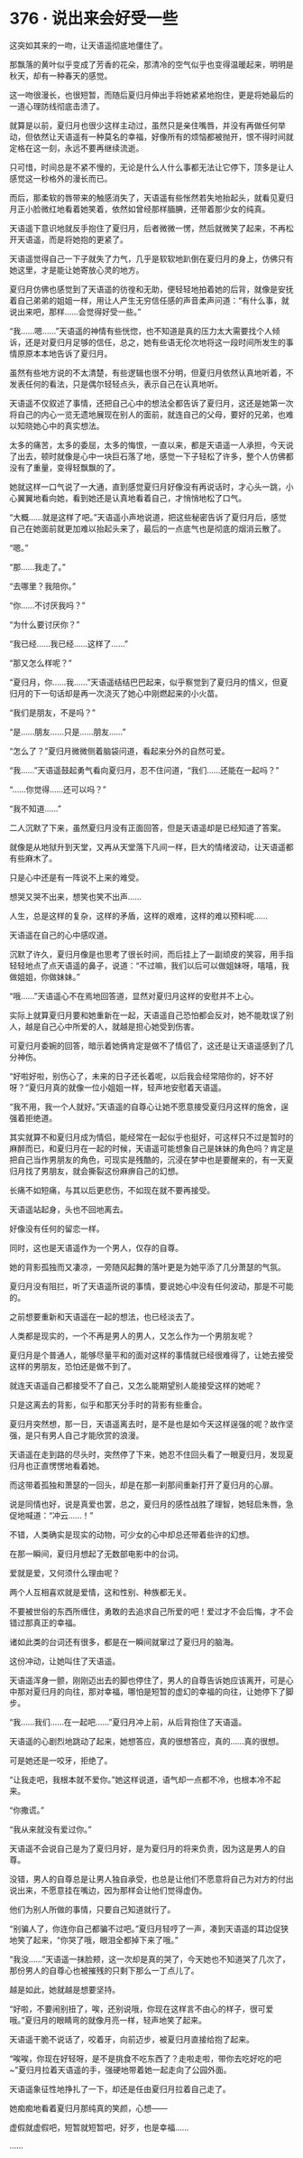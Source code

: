 # 376 · 说出来会好受一些

这突如其来的一吻，让天语遥彻底地僵住了。

那飘落的黄叶似乎变成了芳香的花朵，那清冷的空气似乎也变得温暖起来，明明是秋天，却有一种春天的感觉。

这一吻很漫长，也很短暂，而随后夏归月伸出手将她紧紧地抱住，更是将她最后的一道心理防线彻底击溃了。

就算是以前，夏归月也很少这样主动过，虽然只是亲住嘴唇，并没有再做任何举动，但依然让天语遥有一种莫名的幸福，好像所有的烦恼都被抛开，恨不得时间就定格在这一刻，永远不要再继续流逝。

只可惜，时间总是不紧不慢的，无论是什么人什么事都无法让它停下，顶多是让人感觉这一秒格外的漫长而已。

而后，那柔软的唇带来的触感消失了，天语遥有些怅然若失地抬起头，就看见夏归月正小脸微红地看着她笑着，依然如曾经那样腼腆，还带着那少女的纯真。

天语遥下意识地就反手抱住了夏归月，后者微微一愣，然后就微笑了起来，不再松开天语遥，而是将她抱的更紧了。

天语遥觉得自己一下子就失了力气，几乎是软软地趴倒在夏归月的身上，仿佛只有她这里，才是能让她寄放心灵的地方。

夏归月仿佛也感觉到了天语遥的彷徨和无助，便轻轻地拍着她的后背，就像是安抚着自己弟弟的姐姐一样，用让人产生无穷信任感的声音柔声问道：“有什么事，就说出来吧，那样……会觉得好受一些。”

“我……嗯……”天语遥的神情有些恍惚，也不知道是真的压力太大需要找个人倾诉，还是对夏归月足够的信任，总之，她有些语无伦次地将这一段时间所发生的事情原原本本地告诉了夏归月。

虽然有些地方说的不太清楚，有些逻辑也很不分明，但夏归月依然认真地听着，不发表任何的看法，只是偶尔轻轻点头，表示自己在认真地听。

天语遥不仅叙述了事情，还把自己心中的想法全都告诉了夏归月，这还是她第一次将自己的内心一览无遗地展现在别人的面前，就连自己的父母，要好的兄弟，也难以知晓她心中的真实想法。

太多的痛苦，太多的委屈，太多的悔恨，一直以来，都是天语遥一人承担，今天说了出去，顿时就像是心中一块巨石落了地，感觉一下子轻松了许多，整个人仿佛都没有了重量，变得轻飘飘的了。

她就这样一口气说了一大通，直到感觉夏归月好像没有再说话时，才心头一跳，小心翼翼地看向她，看到她还是认真地看着自己，才悄悄地松了口气。

“大概……就是这样了吧。”天语遥小声地说道，把这些秘密告诉了夏归月后，感觉自己在她面前就更加难以抬起头来了，最后的一点底气也是彻底的烟消云散了。

“嗯。”

“那……我走了。”

“去哪里？我陪你。”

“你……不讨厌我吗？”

“为什么要讨厌你？”

“我已经……我已经……这样了……”

“那又怎么样呢？”

“夏归月，你……我……”天语遥结结巴巴起来，似乎察觉到了夏归月的情义，但夏归月的下一句话却是再一次浇灭了她心中刚燃起来的小火苗。

“我们是朋友，不是吗？”

“是……朋友……只是……朋友……”

“怎么了？”夏归月微微侧着脑袋问道，看起来分外的自然可爱。

“我……”天语遥鼓起勇气看向夏归月，忍不住问道，“我们……还能在一起吗？”

“……你觉得……还可以吗？”

“我不知道……”

二人沉默了下来，虽然夏归月没有正面回答，但是天语遥却是已经知道了答案。

就像是从地狱升到天堂，又再从天堂落下凡间一样，巨大的情绪波动，让天语遥都有些麻木了。

只是心中还是有一阵说不上来的难受。

想哭又哭不出来，想笑也笑不出声……

人生，总是这样的复杂，这样的矛盾，这样的艰难，这样的难以预料呢……

天语遥在自己的心中感叹道。

沉默了许久，夏归月像是也思考了很长时间，而后挂上了一副顽皮的笑容，用手指轻轻地点了点天语遥的鼻子，说道：“不过嘛，我们以后可以做姐妹呀，嘻嘻，我做姐姐，你做妹妹。”

“哦……”天语遥心不在焉地回答道，显然对夏归月这样的安慰并不上心。

实际上就算夏归月要和她重新在一起，天语遥自己恐怕都会反对，她不能耽误了别人，越是自己心中所爱的人，就越是担心她受到伤害。

可夏归月委婉的回答，暗示着她俩肯定是做不了情侣了，这还是让天语遥感到了几分神伤。

“好啦好啦，别伤心了，未来的日子还长着呢，以后我会经常陪你的，好不好呀？”夏归月真的就像一位小姐姐一样，轻声地安慰着天语遥。

“我不用，我一个人就好。”天语遥的自尊心让她不愿意接受夏归月这样的施舍，逞强着拒绝道。

其实就算不和夏归月成为情侣，能经常在一起似乎也挺好，可这样只不过是暂时的麻醉而已，和夏归月在一起的时候，天语遥可能想象自己是妹妹的角色吗？肯定是把自己当作男朋友的角色，可现实是残酷的，沉浸在梦中也是要醒来的，有一天夏归月找了男朋友，就会撕裂这份麻痹自己的幻想。

长痛不如短痛，与其以后更悲伤，不如现在就不要再接受。

天语遥站起身，头也不回地离去。

好像没有任何的留恋一样。

同时，这也是天语遥作为一个男人，仅存的自尊。

她的背影孤独而又凄凉，一旁随风起舞的落叶更是为她平添了几分萧瑟的气氛。

夏归月没有阻拦，听了天语遥所说的事情，要说她心中没有任何波动，那是不可能的。

之前想要重新和天语遥在一起的想法，也已经淡去了。

人类都是现实的，一个不再是男人的男人，又怎么作为一个男朋友呢？

夏归月是个普通人，能够尽量平和的面对这样的事情就已经很难得了，让她去接受这样的男朋友，恐怕还是做不到了。

就连天语遥自己都接受不了自己，又怎么能期望别人能接受这样的她呢？

只是这离去的背影，似乎和那天分手时的背影有些重合。

夏归月突然想，那一日，天语遥离去时，是不是也是如今天这样逞强的呢？故作坚强，是只有男人自己才能欣赏的浪漫。

天语遥在走到路的尽头时，突然停了下来，她忍不住回头看了一眼夏归月，发现夏归月也正直愣愣地看着她。

而这带着孤独和萧瑟的一回头，却是在那一刹那间重新打开了夏归月的心扉。

说是同情也好，说是真爱也罢，总之，夏归月的感性战胜了理智，她轻启朱唇，急促地喊道：“冲云……！”

不错，人类确实是现实的动物，可少女的心中却总还带着些许的幻想。

在那一瞬间，夏归月想起了无数部电影中的台词。

爱就是爱，又何须什么理由呢？

两个人互相喜欢就是爱情，这和性别、种族都无关。

不要被世俗的东西所缠住，勇敢的去追求自己所爱的吧！爱过才不会后悔，才不会错过那真正的幸福。

诸如此类的台词还有很多，都是在一瞬间就窜过了夏归月的脑海。

这份冲动，让她叫住了天语遥。

天语遥浑身一颤，刚刚迈出去的脚也停住了，男人的自尊告诉她应该离开，可是心中那对夏归月的向往，那对幸福，哪怕是短暂的虚幻的幸福的向往，让她停下了脚步。

“我……我们……在一起吧……”夏归月冲上前，从后背抱住了天语遥。

天语遥的心剧烈地跳动了起来，她想答应，真的很想答应，真的……真的很想。

可是她还是一咬牙，拒绝了。

“让我走吧，我根本就不爱你。”她这样说道，语气却一点都不冷，也根本冷不起来。

“你撒谎。”

“我从来就没有爱过你。”

天语遥不会说自己是为了夏归月好，是为夏归月的将来负责，因为这是男人的自尊。

没错，男人的自尊总是让男人独自承受，也总是让他们不愿意将自己为对方的付出说出来，不愿意挂在嘴边，因为那样会让他们觉得虚伪。

他们为别人所做的事情，只要自己知道就行了。

“别骗人了，你连你自己都骗不过吧。”夏归月轻哼了一声，凑到天语遥的耳边促狭地笑了起来，“你哭了哦，眼泪全都掉下来了哦。”

“我没……”天语遥一抹脸颊，这一次却是真的哭了，今天她也不知道哭了几次了，那份男人的自尊心也被摧残的只剩下那么一丁点儿了。

越是如此，她就越是想要坚持。

“好啦，不要闹别扭了，唉，还别说哦，你现在这样言不由心的样子，很可爱哦。”夏归月的眼睛弯的就像月亮一样，轻声地笑了起来。

天语遥干脆不说话了，咬着牙，向前迈步，被夏归月直接给抱了起来。

“唉唉，你现在好轻呀，是不是挑食不吃东西了？走啦走啦，带你去吃好吃的吧~”夏归月拉着天语遥的手，强硬地带着她一起走向了公园外面。

天语遥象征性地挣扎了一下，却还是任由夏归月拉着自己走了。

她痴痴地看着夏归月那纯真的笑颜，心想——

虚假就虚假吧，短暂就短暂吧，好歹，也是幸福……

……
